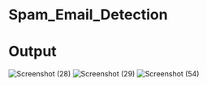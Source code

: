 # Spam_Email_Detection

# Output
![Screenshot (28)](https://github.com/user-attachments/assets/fdcbc875-e875-4239-a986-18f42211f409)
![Screenshot (29)](https://github.com/user-attachments/assets/fc58d759-38f9-48b8-88dd-4d0843d8a29d)
![Screenshot (54)](https://github.com/user-attachments/assets/3e93d6f0-f760-49a5-a5e4-7bceb7377c3b)


